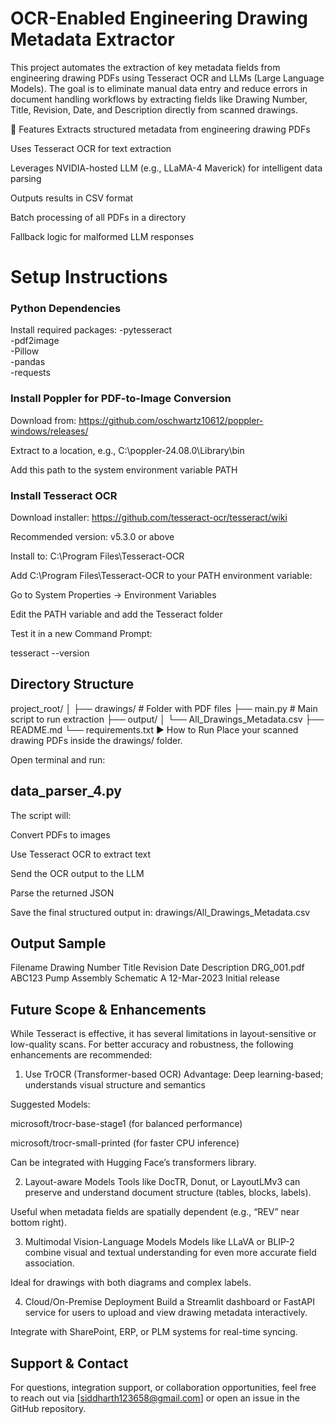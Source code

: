 # OCR-Enabled Engineering Drawing Metadata Extractor
This project automates the extraction of key metadata fields from engineering drawing PDFs using Tesseract OCR and LLMs (Large Language Models). The goal is to eliminate manual data entry and reduce errors in document handling workflows by extracting fields like Drawing Number, Title, Revision, Date, and Description directly from scanned drawings.

📌 Features
Extracts structured metadata from engineering drawing PDFs

Uses Tesseract OCR for text extraction

Leverages NVIDIA-hosted LLM (e.g., LLaMA-4 Maverick) for intelligent data parsing

Outputs results in CSV format

Batch processing of all PDFs in a directory

Fallback logic for malformed LLM responses

# Setup Instructions

### Python Dependencies
Install required packages:
-pytesseract \
-pdf2image \
-Pillow \
-pandas \
-requests
### Install Poppler for PDF-to-Image Conversion

Download from: https://github.com/oschwartz10612/poppler-windows/releases/

Extract to a location, e.g., C:\poppler-24.08.0\Library\bin

Add this path to the system environment variable PATH

### Install Tesseract OCR

Download installer: https://github.com/tesseract-ocr/tesseract/wiki

Recommended version: v5.3.0 or above

Install to: C:\Program Files\Tesseract-OCR

Add C:\Program Files\Tesseract-OCR to your PATH environment variable:

Go to System Properties → Environment Variables

Edit the PATH variable and add the Tesseract folder

Test it in a new Command Prompt:

tesseract --version

##  Directory Structure

project_root/
│
├── drawings/                  # Folder with PDF files
├── main.py                    # Main script to run extraction
├── output/
│   └── All_Drawings_Metadata.csv
├── README.md
└── requirements.txt
▶️ How to Run
Place your scanned drawing PDFs inside the drawings/ folder.

Open terminal and run:

## data_parser_4.py
The script will:

Convert PDFs to images

Use Tesseract OCR to extract text

Send the OCR output to the LLM

Parse the returned JSON

Save the final structured output in:
drawings/All_Drawings_Metadata.csv
## Output Sample
Filename	Drawing Number	Title	Revision	Date	Description
DRG_001.pdf	ABC123	Pump Assembly Schematic	A	12-Mar-2023	Initial release

## Future Scope & Enhancements
While Tesseract is effective, it has several limitations in layout-sensitive or low-quality scans. For better accuracy and robustness, the following enhancements are recommended:

1. Use TrOCR (Transformer-based OCR)
Advantage: Deep learning-based; understands visual structure and semantics

Suggested Models:

microsoft/trocr-base-stage1 (for balanced performance)

microsoft/trocr-small-printed (for faster CPU inference)

Can be integrated with Hugging Face’s transformers library.

2. Layout-aware Models
Tools like DocTR, Donut, or LayoutLMv3 can preserve and understand document structure (tables, blocks, labels).

Useful when metadata fields are spatially dependent (e.g., “REV” near bottom right).

3. Multimodal Vision-Language Models
Models like LLaVA or BLIP-2 combine visual and textual understanding for even more accurate field association.

Ideal for drawings with both diagrams and complex labels.

4. Cloud/On-Premise Deployment
Build a Streamlit dashboard or FastAPI service for users to upload and view drawing metadata interactively.

Integrate with SharePoint, ERP, or PLM systems for real-time syncing.

 ## Support & Contact
For questions, integration support, or collaboration opportunities, feel free to reach out via [siddharth123658@gmail.com] or open an issue in the GitHub repository.
